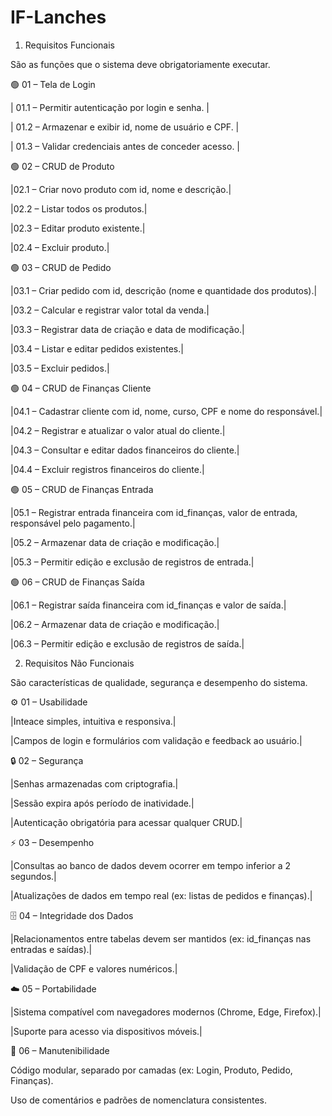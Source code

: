 # IF-Lanches

1. Requisitos Funcionais 

São as funções que o sistema deve obrigatoriamente executar.

🟢 01 – Tela de Login

| 01.1 – Permitir autenticação por login e senha. |

| 01.2 – Armazenar e exibir id, nome de usuário e CPF. |

| 01.3 – Validar credenciais antes de conceder acesso. |


🟢 02 – CRUD de Produto

|02.1 – Criar novo produto com id, nome e descrição.|

|02.2 – Listar todos os produtos.|

|02.3 – Editar produto existente.|

|02.4 – Excluir produto.|


🟢 03 – CRUD de Pedido

|03.1 – Criar pedido com id, descrição (nome e quantidade dos produtos).|

|03.2 – Calcular e registrar valor total da venda.|

|03.3 – Registrar data de criação e data de modificação.|

|03.4 – Listar e editar pedidos existentes.|

|03.5 – Excluir pedidos.|


🟢 04 – CRUD de Finanças Cliente

|04.1 – Cadastrar cliente com id, nome, curso, CPF e nome do responsável.|

|04.2 – Registrar e atualizar o valor atual do cliente.|

|04.3 – Consultar e editar dados financeiros do cliente.|

|04.4 – Excluir registros financeiros do cliente.|


🟢 05 – CRUD de Finanças Entrada

|05.1 – Registrar entrada financeira com id_finanças, valor de entrada, responsável pelo pagamento.|

|05.2 – Armazenar data de criação e modificação.|

|05.3 – Permitir edição e exclusão de registros de entrada.|


🟢 06 – CRUD de Finanças Saída

|06.1 – Registrar saída financeira com id_finanças e valor de saída.|

|06.2 – Armazenar data de criação e modificação.|

|06.3 – Permitir edição e exclusão de registros de saída.|





2. Requisitos Não Funcionais
   

São características de qualidade, segurança e desempenho do sistema.


⚙️ 01 – Usabilidade

|Inteace simples, intuitiva e responsiva.|

|Campos de login e formulários com validação e feedback ao usuário.|


🔒 02 – Segurança

|Senhas armazenadas com criptografia.|

|Sessão expira após período de inatividade.|

|Autenticação obrigatória para acessar qualquer CRUD.|


⚡ 03 – Desempenho

|Consultas ao banco de dados devem ocorrer em tempo inferior a 2 segundos.|

|Atualizações de dados em tempo real (ex: listas de pedidos e finanças).|


🗄️ 04 – Integridade dos Dados

|Relacionamentos entre tabelas devem ser mantidos (ex: id_finanças nas entradas e saídas).|

|Validação de CPF e valores numéricos.|


☁️ 05 – Portabilidade

|Sistema compatível com navegadores modernos (Chrome, Edge, Firefox).|

|Suporte para acesso via dispositivos móveis.|


🧱 06 – Manutenibilidade

Código modular, separado por camadas (ex: Login, Produto, Pedido, Finanças).

Uso de comentários e padrões de nomenclatura consistentes.
